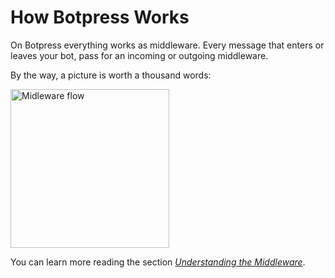 # How Botpress Works

On Botpress everything works as middleware. Every message that enters or leaves your bot, pass for an incoming or outgoing middleware.

By the way, a picture is worth a thousand words:

<img alt="Midleware flow" width="254" src="https://raw.githubusercontent.com/botpress/botpress/master/assets/middlewares-flow.png">

You can learn more reading the section _[Understanding the Middleware](../creating-your-bot/understanding-the-middlewares.md)_.